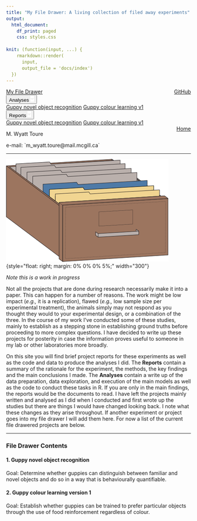 ```yaml
---
title: "My File Drawer: A living collection of filed away experiments"
output:
  html_document:
    df_print: paged
    css: styles.css
    
knit: (function(input, ...) {
    rmarkdown::render(
      input,
      output_file = 'docs/index')
  })
---
```


<div class="topnav">
<a href="index.html">My File Drawer</a>
<a href="https://github.com/wyatt-toure/file-drawer-research" style = "float: right;">GitHub</a>
<div class="dropdown">
<button class="dropbtn">Analyses <img src="caret-down.svg" width = "10"></img></button>
<div class="dropdown-content">
<a href="guppy-novel-object-recognition-analysis.html">Guppy novel object recognition</a>
<a href="guppy-colour-learning-v1-analysis.html">Guppy colour learning v1</a>
</div>
</div>
<div class="dropdown">
<button class="dropbtn">Reports <img src="caret-down.svg" width = "10"></img></button>
<div class="dropdown-content">
<a href="guppy-novel-object-recognition-report.html">Guppy novel object recognition</a>
<a href="guppy-colour-learning-v1-report.html">Guppy colour learning v1</a>
</div>
</div>
<a class="active" href="index.html" style = "float: right;">Home</a>
</div>

<p class="author-name">M. Wyatt Toure</p>
<p>e-mail: `m_wyatt.toure@mail.mcgill.ca`</p>

***

![](file-drawer-logo.svg){style="float: right; margin: 0% 0% 0% 5%;" width="300"}

*Note this is a work in progress*

Not all the projects that are done during research necessarily make it into a paper. This can happen for a number of reasons. The work might be low impact (*e.g.,* it is a replication), flawed (*e.g.,* low sample size per experimental treatment), the animals simply may not respond as you thought they would to your experimental design, or a combination of the three. In the course of my work I've conducted some of these studies, mainly to establish as a stepping stone in establishing ground truths before proceeding to more complex questions. I have decided to write up these projects for posterity in case the information proves useful to someone in my lab or other laboratories more broadly.

On this site you will find brief project reports for these experiments as well as the code and data to produce the analyses I did. The **Reports** contain a summary of the rationale for the experiment, the methods, the key findings and the main conclusions I made. The **Analyses** contain a write up of the data preparation, data exploration, and execution of the main models as well as the code to conduct these tasks in R. If you are only in the main findings, the reports would be the documents to read. I have left the projects mainly written and analysed as I did when I conducted and first wrote up the studies but there are things I would have changed looking back. I note what these changes as they arise throughout. If another experiment or project goes into my file drawer I will add them here. For now a list of the current file drawered projects are below.

*** 

### File Drawer Contents 

#### 1. Guppy novel object recognition

Goal: Determine whether guppies can distinguish between familiar and novel objects and do so in a way that is behaviourally quantifiable.

#### 2. Guppy colour learning version 1

Goal: Establish whether guppies can be trained to prefer particular objects through the use of food reinforcement regardless of colour.